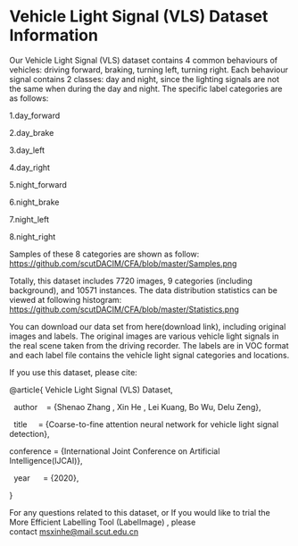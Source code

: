 # Vehicle Light Signal (VLS) Dataset Information


Our Vehicle Light Signal (VLS) dataset contains 4 common behaviours of vehicles: driving forward, braking, turning left, turning right. Each behaviour signal contains 2 classes: day and night, since the lighting signals are not the same when during the day and night. The specific label categories are as follows:

1.day_forward

2.day_brake

3.day_left

4.day_right

5.night_forward

6.night_brake

7.night_left

8.night_right

Samples of these 8 categories are shown as follow:
https://github.com/scutDACIM/CFA/blob/master/Samples.png

Totally, this dataset includes 7720 images, 9 categories (including background), and 10571 instances. The data distribution statistics can be viewed at following histogram:
https://github.com/scutDACIM/CFA/blob/master/Statistics.png

You can download our data set from here(download link), including original images and labels. The original images are various vehicle light signals in the real scene taken from the driving recorder. The labels are in VOC format and each label file contains the vehicle light signal categories and locations.

If you use this dataset, please cite:

@article{ Vehicle Light Signal (VLS) Dataset,

  author    = {Shenao Zhang , Xin He , Lei Kuang, Bo Wu, Delu Zeng},

  title     = {Coarse-to-fine attention neural network for vehicle light signal detection},

conference  = {International Joint Conference on Artificial Intelligence(IJCAI)},

  year      = {2020},
  
}

For any questions related to this dataset, or If you would like to trial the More Efficient Labelling Tool (LabelImage) , please contact msxinhe@mail.scut.edu.cn
